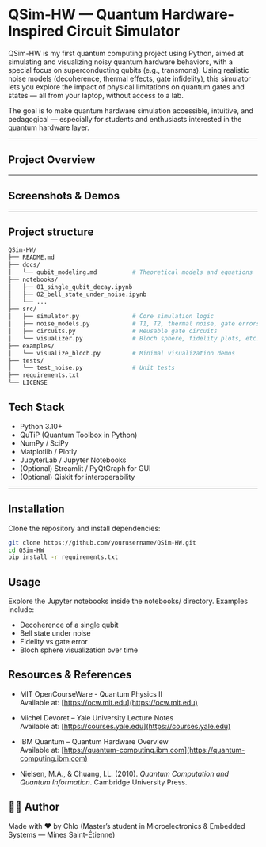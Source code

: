 # QSim-HW — Quantum Hardware-Inspired Circuit Simulator

QSim-HW is my first quantum computing project using Python, aimed at simulating and visualizing noisy quantum hardware behaviors, with a special focus on superconducting qubits (e.g., transmons). Using realistic noise models (decoherence, thermal effects, gate infidelity), this simulator lets you explore the impact of physical limitations on quantum gates and states — all from your laptop, without access to a lab.

The goal is to make quantum hardware simulation accessible, intuitive, and pedagogical — especially for students and enthusiasts interested in the quantum hardware layer.

---

## Project Overview

<!-- > (To be filled in: Write a paragraph about why you wanted to make this, e.g. “Bridging quantum physics and embedded systems through hands-on simulation”...) -->

---

## Screenshots & Demos

<!-- > (To be added: include visualizations such as Bloch sphere animations, state vector plots, decoherence graphs, etc.) -->

---

## Project structure 

```bash
QSim-HW/
├── README.md
├── docs/
│   └── qubit_modeling.md          # Theoretical models and equations
├── notebooks/
│   ├── 01_single_qubit_decay.ipynb
│   ├── 02_bell_state_under_noise.ipynb
│   └── ...
├── src/
│   ├── simulator.py               # Core simulation logic
│   ├── noise_models.py            # T1, T2, thermal noise, gate errors
│   ├── circuits.py                # Reusable gate circuits
│   └── visualizer.py              # Bloch sphere, fidelity plots, etc.
├── examples/
│   └── visualize_bloch.py         # Minimal visualization demos
├── tests/
│   └── test_noise.py              # Unit tests
├── requirements.txt
└── LICENSE

```

## Tech Stack

- Python 3.10+
- QuTiP (Quantum Toolbox in Python)
- NumPy / SciPy
- Matplotlib / Plotly
- JupyterLab / Jupyter Notebooks
- (Optional) Streamlit / PyQtGraph for GUI
- (Optional) Qiskit for interoperability

---

## Installation

Clone the repository and install dependencies:

```bash
git clone https://github.com/yourusername/QSim-HW.git
cd QSim-HW
pip install -r requirements.txt
```

## Usage

Explore the Jupyter notebooks inside the notebooks/ directory. Examples include:
- Decoherence of a single qubit
- Bell state under noise
- Fidelity vs gate error
- Bloch sphere visualization over time


## Resources & References

- MIT OpenCourseWare - Quantum Physics II  
  Available at: [https://ocw.mit.edu](https://ocw.mit.edu)

- Michel Devoret – Yale University Lecture Notes  
  Available at: [https://courses.yale.edu](https://courses.yale.edu)

- IBM Quantum – Quantum Hardware Overview  
  Available at: [https://quantum-computing.ibm.com](https://quantum-computing.ibm.com)

- Nielsen, M.A., & Chuang, I.L. (2010). *Quantum Computation and Quantum Information*. Cambridge University Press.


## 🧑‍💻 Author
Made with ❤️ by Chlo
(Master’s student in Microelectronics & Embedded Systems — Mines Saint-Étienne)

